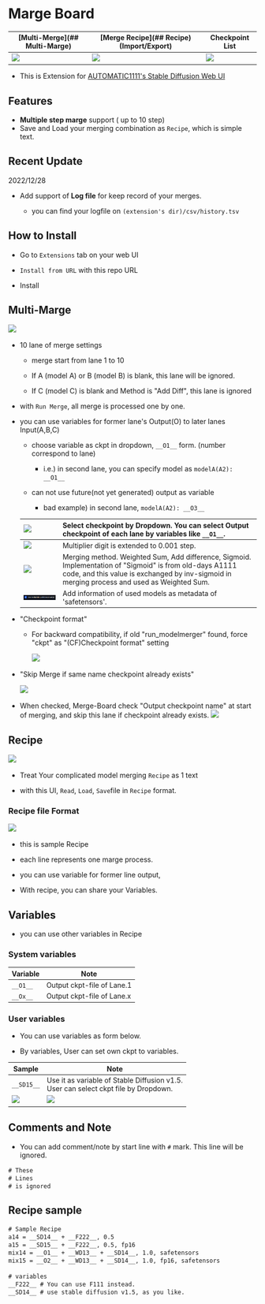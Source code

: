 # Marge Board

| [Multi-Merge](## Multi-Marge) | [Merge Recipe](## Recipe) (Import/Export) | Checkpoint List    |
| ----------------------------- | ----------------------------------------- | ------------------ |
| ![](misc/ss01.png)            | ![](misc/ss02.png)                        | ![](misc/ss03.png) |

- This is Extension for [AUTOMATIC1111's Stable Diffusion Web UI](https://github.com/AUTOMATIC1111/stable-diffusion-webui)

## 

## Features

- **Multiple step marge** support ( up to 10 step)
- Save and Load your merging combination as `Recipe`, which is simple text.

## Recent Update

2022/12/28

- Add support of **Log file** for keep record of your merges.
  
   - you can find your logfile on `(extension's dir)/csv/history.tsv`

## How to Install

- Go to `Extensions` tab on your web UI

- `Install from URL` with this repo URL

- Install

## Multi-Marge

![](misc/ss01.png)

- 10 lane of merge settings
  
   - merge start from lane 1 to 10
  
   - If A (model A) or B (model B) is blank, this lane will be ignored.
  
   - If C (model C) is blank and Method is "Add Diff", this lane is ignored

- with `Run Merge`, all merge is processed one by one.

- you can use variables for former lane's Output(O) to later lanes Input(A,B,C)
  
   - choose variable as ckpt in dropdown, `__O1__` form. (number correspond to lane)
     
      - i.e.) in second lane, you can specify model as `modelA(A2): __O1__`
  
   - can not use future(not yet generated) output as variable
     
      - bad example) in second lane, `modelA(A2): __O3__`
  
  | ![](misc/ss01_ABC.png)  | Select checkpoint by Dropdown. You can select Output checkpoint of each lane by variables like `__O1__`.                                                                                                |
  | ----------------------- | ------------------------------------------------------------------------------------------------------------------------------------------------------------------------------------------------------- |
  | ![](misc/ss01_M.png)    | Multiplier digit is extended to 0.001 step.                                                                                                                                                             |
  | ![](misc/ss01_S1.png)   | Merging method. Weighted Sum, Add difference, Sigmoid. Implementation of "Sigmoid" is from old-days A1111 code, and this value is exchanged by inv-sigmoid in merging process and used as Weighted Sum. |
  | ![](misc/ss01_meta.png) | Add information of used models as metadata of 'safetensors'.                                                                                                                                            |

- "Checkpoint format"
  
   - For backward compatibility, if old "run_modelmerger" found, force "ckpt" as "(CF)Checkpoint format" setting
     
     ![](misc/ss04.png)

- "Skip Merge if same name checkpoint already exists"
  
  ![](misc/ss05.png)

- When checked, Merge-Board check "Output checkpoint name" at start of merging, and skip this lane if checkpoint already exists.
  ![](misc/04_skip_merge_existing_checkpoint.png)

## Recipe

![](misc/ss02.png)

- Treat Your complicated model merging `Recipe` as 1 text

- with this UI, `Read`, `Load`, `Save`file in `Recipe` format.

### Recipe file Format

![](misc/ss02_f.png)

- this is sample Recipe

- each line represents one marge process.

- you can use variable for former line output,

- With recipe, you can share your Variables.

## Variables

- you can use other variables in Recipe

### System variables

| Variable | Note                       |
| -------- | -------------------------- |
| `__O1__` | Output ckpt-file of Lane.1 |
| `__Ox__` | Output ckpt-file of Lane.x |

### User variables

- You can use variables as form below.

- By variables, User can set own ckpt to variables.

| Sample               | Note                                                                                    |
| -------------------- | --------------------------------------------------------------------------------------- |
| `__SD15__`           | Use it as variable of Stable Diffusion v1.5.<br/>User can select ckpt file by Dropdown. |
| ![](misc/ss02_v.png) | ![](misc/ss02_v2.png)                                                                   |

## Comments and Note

- You can add comment/note by start line with `#` mark. This line will be ignored.

```
# These
# Lines
# is ignored
```

## Recipe sample

```
# Sample Recipe
a14 = __SD14__ + __F222__, 0.5
a15 = __SD15__ + __F222__, 0.5, fp16
mix14 = __O1__ + __WD13__ + __SD14__, 1.0, safetensors
mix15 = __O2__ + __WD13__ + __SD14__, 1.0, fp16, safetensors

# variables
__F222__ # You can use F111 instead.
__SD14__ # use stable diffusion v1.5, as you like.
```
